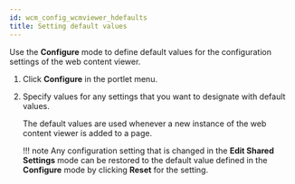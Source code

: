 ```yaml
---
id: wcm_config_wcmviewer_hdefaults
title: Setting default values
---
```





Use the **Configure** mode to define default values for the configuration settings of the web content viewer.

1.  Click **Configure** in the portlet menu.

2.  Specify values for any settings that you want to designate with default values.

    The default values are used whenever a new instance of the web content viewer is added to a page.

    !!! note
        Any configuration setting that is changed in the **Edit Shared Settings** mode can be restored to the default value defined in the **Configure** mode by clicking **Reset** for the setting.


